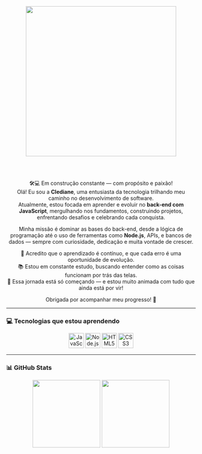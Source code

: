<!-- README da CledianeAlencar -->

<div align="center">
  <img src="./src/ChatGPT Image 11 de abr. de 2025, 11_21_32.png alt="Clediane programando em JavaScript" width="400" />

  <br><br>

  🛠️💻 Em construção constante — com propósito e paixão!  
  Olá! Eu sou a **Clediane**, uma entusiasta da tecnologia trilhando meu caminho no desenvolvimento de software.  
  Atualmente, estou focada em aprender e evoluir no **back-end com JavaScript**, mergulhando nos fundamentos, construindo projetos, enfrentando desafios e celebrando cada conquista.

  Minha missão é dominar as bases do back-end, desde a lógica de programação até o uso de ferramentas como **Node.js**, APIs, e bancos de dados — sempre com curiosidade, dedicação e muita vontade de crescer.

  💬 Acredito que o aprendizado é contínuo, e que cada erro é uma oportunidade de evolução.  
  📚 Estou em constante estudo, buscando entender como as coisas funcionam por trás das telas.  
  🚀 Essa jornada está só começando — e estou muito animada com tudo que ainda está por vir!

  Obrigada por acompanhar meu progresso! 💛
</div>

---

### 💻 Tecnologias que estou aprendendo

<div align="center">
  <img src="https://cdn.jsdelivr.net/gh/devicons/devicon/icons/javascript/javascript-original.svg" width="40px" title="JavaScript"/>
  <img src="https://cdn.jsdelivr.net/gh/devicons/devicon/icons/nodejs/nodejs-original.svg" width="40px" title="Node.js"/>
  <img src="https://cdn.jsdelivr.net/gh/devicons/devicon/icons/html5/html5-original.svg" width="40px" title="HTML5"/>
  <img src="https://cdn.jsdelivr.net/gh/devicons/devicon/icons/css3/css3-original.svg" width="40px" title="CSS3"/>
</div>

---

### 📊 GitHub Stats

<div align="center">
  <img height="180em" src="https://github-readme-stats.vercel.app/api?username=Cledianealencar&show_icons=true&theme=tokyonight" />
  <img height="180em" src="https://github-readme-stats.vercel.app/api/top-langs/?username=Cledianealencar&layout=compact&theme=tokyonight"/>
</div>
